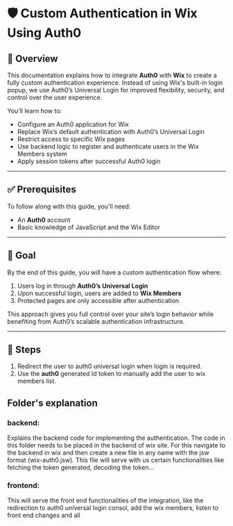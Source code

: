 # 🛡️ Custom Authentication in Wix Using Auth0

## 📘 Overview

This documentation explains how to integrate **Auth0** with **Wix** to create a fully custom authentication experience. Instead of using Wix's built-in login popup, we use Auth0’s Universal Login for improved flexibility, security, and control over the user experience.

You’ll learn how to:
- Configure an Auth0 application for Wix
- Replace Wix’s default authentication with Auth0’s Universal Login
- Restrict access to specific Wix pages
- Use backend logic to register and authenticate users in the Wix Members system
- Apply session tokens after successful Auth0 login

---

## ✅ Prerequisites

To follow along with this guide, you’ll need:
- An **Auth0** account
- Basic knowledge of JavaScript and the Wix Editor

---

## 🎯 Goal

By the end of this guide, you will have a custom authentication flow where:
1. Users log in through **Auth0’s Universal Login**
2. Upon successful login, users are added to **Wix Members**
3. Protected pages are only accessible after authentication

This approach gives you full control over your site’s login behavior while benefiting from Auth0’s scalable authentication infrastructure.

---

## 🧭 Steps
1. Redirect the user to auth0 universal login when login is required.
2. Use the **auth0** generated Id token to manually add the user to wix members list.

## Folder's explanation

### backend:
Explains the backend code for implementing the authentication. The code in this folder needs to be placed in the backend of wix site. For this navigate to the backend in wix and then create a new file in any name with the jsw format (wix-auth0.jsw).
        This file will serve with us certain functionalities like fetching the token generated, decoding the token...

### frontend:
This will serve the front end functionalities of the integration, like the redirection to auth0 universal login consol, add the wix members, listen to front end changes and all

